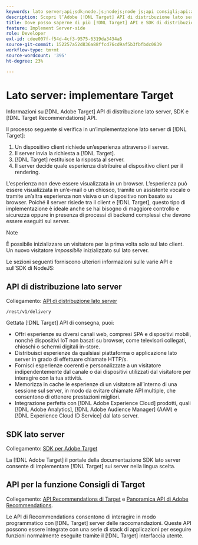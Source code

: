 ```yaml
---
keywords: lato server;api;sdk;node.js;nodejs;node js;api consigli;api:apis
description: Scopri l’Adobe [!DNL Target] API di distribuzione lato server, SDK e [!DNL Target] API di Recommendations.
title: Dove posso saperne di più [!DNL Target] API e SDK di distribuzione lato server?
feature: Implement Server-side
role: Developer
exl-id: cdee007f-f54d-4cf3-9575-6319da3434a5
source-git-commit: 152257a52d836a88ffcd76cd9af5b3fbfbdc0839
workflow-type: tm+mt
source-wordcount: '395'
ht-degree: 23%

---
```


# Lato server: implementare Target

Informazioni su [!DNL Adobe Target] API di distribuzione lato server, SDK e [!DNL Target Recommendations] API.

Il processo seguente si verifica in un’implementazione lato server di [!DNL Target]:

1. Un dispositivo client richiede un’esperienza attraverso il server.
1. Il server invia la richiesta a [!DNL Target].
1. [!DNL Target] restituisce la risposta al server.
1. Il server decide quale esperienza distribuire al dispositivo client per il rendering.

L’esperienza non deve essere visualizzata in un browser. L’esperienza può essere visualizzata in un’e-mail o un chiosco, tramite un assistente vocale o tramite un’altra esperienza non visiva o un dispositivo non basato su browser. Poiché il server risiede tra il client e [!DNL Target], questo tipo di implementazione è ideale anche se hai bisogno di maggiore controllo e sicurezza oppure in presenza di processi di backend complessi che devono essere eseguiti sul server.

>[!NOTE]
>
>È possibile inizializzare un visitatore per la prima volta solo sul lato client. Un nuovo visitatore *impossibile* inizializzato sul lato server.

Le sezioni seguenti forniscono ulteriori informazioni sulle varie API e sull’SDK di NodeJS:

## API di distribuzione lato server

Collegamento: [API di distribuzione lato server](https://developers.adobetarget.com/api/delivery-api/)

`/rest/v1/delivery`

Gettata [!DNL Target] API di consegna, puoi:

* Offri esperienze su diversi canali web, compresi SPA e dispositivi mobili, nonché dispositivi IoT non basati su browser, come televisori collegati, chioschi o schermi digitali in-store.
* Distribuisci esperienze da qualsiasi piattaforma o applicazione lato server in grado di effettuare chiamate HTTP/s.
* Fornisci esperienze coerenti e personalizzate a un visitatore indipendentemente dal canale o dai dispositivi utilizzati dal visitatore per interagire con la tua attività.
* Memorizza in cache le esperienze di un visitatore all’interno di una sessione sul server, in modo da evitare chiamate API multiple, che consentono di ottenere prestazioni migliori.
* Integrazione perfetta con [!DNL Adobe Experience Cloud] prodotti, quali [!DNL Adobe Analytics], [!DNL Adobe Audience Manager] (AAM) e [!DNL Experience Cloud ID Service] dal lato server.

## SDK lato server

Collegamento: [SDK per Adobe Target](https://adobetarget-sdks.gitbook.io/docs/)

La [!DNL Adobe Target] il portale della documentazione SDK lato server consente di implementare [!DNL Target] sui server nella lingua scelta.

## API per la funzione Consigli di Target

Collegamento: [API Recommendations di Target](https://developers.adobetarget.com/api/recommendations) e [Panoramica API di Adobe Recommendations](https://experienceleague.adobe.com/docs/target-learn/recommendations-api-tutorial/recs-api-overview.html).

Le API di Recommendations consentono di interagire in modo programmatico con [!DNL Target] server delle raccomandazioni. Queste API possono essere integrate con una serie di stack di applicazioni per eseguire funzioni normalmente eseguite tramite il [!DNL Target] interfaccia utente.
